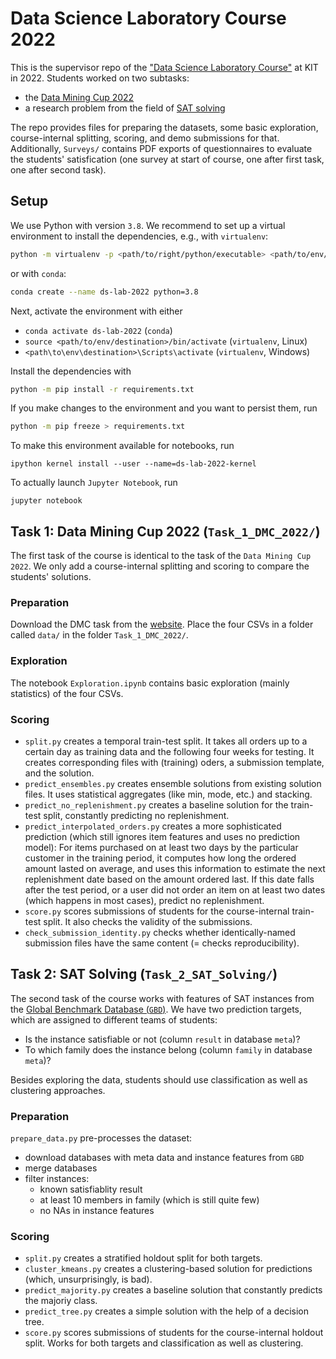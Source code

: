 # Data Science Laboratory Course 2022

This is the supervisor repo of the ["Data Science Laboratory Course"](https://dbis.ipd.kit.edu/english/3128.php) at KIT in 2022.
Students worked on two subtasks:

- the [Data Mining Cup 2022](https://www.data-mining-cup.com/dmc-2022/)
- a research problem from the field of [SAT solving](https://en.wikipedia.org/wiki/Boolean_satisfiability_problem)

The repo provides files for preparing the datasets, some basic exploration, course-internal splitting, scoring, and demo submissions for that.
Additionally, `Surveys/` contains PDF exports of questionnaires to evaluate the students' satisfication
(one survey at start of course, one after first task, one after second task).

## Setup

We use Python with version `3.8`.
We recommend to set up a virtual environment to install the dependencies, e.g., with `virtualenv`:

```bash
python -m virtualenv -p <path/to/right/python/executable> <path/to/env/destination>
```

or with `conda`:

```bash
conda create --name ds-lab-2022 python=3.8
```

Next, activate the environment with either

- `conda activate ds-lab-2022` (`conda`)
- `source <path/to/env/destination>/bin/activate` (`virtualenv`, Linux)
- `<path\to\env\destination>\Scripts\activate` (`virtualenv`, Windows)

Install the dependencies with

```bash
python -m pip install -r requirements.txt
```

If you make changes to the environment and you want to persist them, run

```bash
python -m pip freeze > requirements.txt
```

To make this environment available for notebooks, run

```
ipython kernel install --user --name=ds-lab-2022-kernel
```

To actually launch `Jupyter Notebook`, run

```
jupyter notebook
```

## Task 1: Data Mining Cup 2022 (`Task_1_DMC_2022/`)

The first task of the course is identical to the task of the `Data Mining Cup 2022`.
We only add a course-internal splitting and scoring to compare the students' solutions.

### Preparation

Download the DMC task from the [website](https://www.data-mining-cup.com/dmc-2022/).
Place the four CSVs in a folder called `data/` in the folder `Task_1_DMC_2022/`.

### Exploration

The notebook `Exploration.ipynb` contains basic exploration (mainly statistics) of the four CSVs.

### Scoring

- `split.py` creates a temporal train-test split.
  It takes all orders up to a certain day as training data and the following four weeks for testing.
  It creates corresponding files with (training) oders, a submission template, and the solution.
- `predict_ensembles.py` creates ensemble solutions from existing solution files.
  It uses statistical aggregates (like min, mode, etc.) and stacking.
- `predict_no_replenishment.py` creates a baseline solution for the train-test split,
  constantly predicting no replenishment.
- `predict_interpolated_orders.py` creates a more sophisticated prediction
  (which still ignores item features and uses no prediction model):
  For items purchased on at least two days by the particular customer in the training period,
  it computes how long the ordered amount lasted on average, and uses this information to estimate
  the next replenishment date based on the amount ordered last.
  If this date falls after the test period, or a user did not order an item on at least two dates
  (which happens in most cases), predict no replenishment.
- `score.py` scores submissions of students for the course-internal train-test split.
  It also checks the validity of the submissions.
- `check_submission_identity.py` checks whether identically-named submission files have the same
  content (= checks reproducibility).

## Task 2: SAT Solving (`Task_2_SAT_Solving/`)

The second task of the course works with features of SAT instances
from the [Global Benchmark Database (`GBD`)](https://gbd.iti.kit.edu/).
We have two prediction targets, which are assigned to different teams of students:

- Is the instance satisfiable or not (column `result` in database `meta`)?
- To which family does the instance belong (column `family` in database `meta`)?

Besides exploring the data, students should use classification as well as clustering approaches.

### Preparation

`prepare_data.py` pre-processes the dataset:

- download databases with meta data and instance features from `GBD`
- merge databases
- filter instances:
  - known satisfiablity result
  - at least 10 members in family (which is still quite few)
  - no NAs in instance features

### Scoring

- `split.py` creates a stratified holdout split for both targets.
- `cluster_kmeans.py` creates a clustering-based solution for predictions (which, unsurprisingly, is bad).
- `predict_majority.py` creates a baseline solution that constantly predicts the majoriy class.
- `predict_tree.py` creates a simple solution with the help of a decision tree.
- `score.py` scores submissions of students for the course-internal holdout split.
  Works for both targets and classification as well as clustering.
